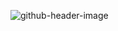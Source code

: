 
![github-header-image](https://github.com/user-attachments/assets/a7d071c4-9823-48b2-aeb8-3058d342be2e)
